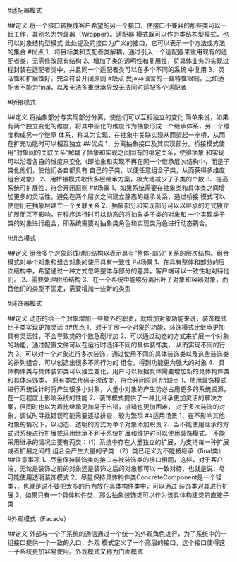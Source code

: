 #适配器模式

##定义
    将一个接口转换成客户希望的另一个接口，使接口不兼容的那些类可以一起工作，其别名为包装器（Wrapper）。适配器
    模式既可以作为类结构型模式，也可以对象结构型模式
    此处提及的接口为广义的接口，它可以表示一个方法或方法的集合
#优点
    1、将目标类和支配者类解耦，通过引入一个适配器来重用现有的适配者类，无需修改原有结构
    2、增加了类的透明性和复用性，将具体业务的实现过程封装在适配者类中，并且同一个适配者类可以在多个不同的系统
    中复用
    3、灵活性和扩展性好，完全符合开闭原则
#缺点
    受java语言的一些特性限制，比如适配者不能为final，以及无法多重继承导致无法同时适配多个适配者
    
#桥接模式

##定义
    将抽象部分与实现部分分离，使他们可以互相独立的变化
    简单来说，如果有两个独立变化的维度，将其中固化的维度作为抽象形成一个继承体系，另一个维度构成另一个继承
    体系，称其为实现，在抽象中关联实现从而架起一座桥，从而在扩充功能时可以相互独立
##优点
    1、分离抽象接口及其实现部分。桥接模式使用“对象间的关联关系”解耦了抽象和实现之间固有的绑定关系，使得抽象
    和实现可以沿着各自的维度来变化（即抽象和实现不再在同一个继承层次结构中，而是子类化他们，使他们各自都具有
    自己的子类，以便任意组合子类，从而获得多维度组合对象）
    2、用桥接模式取代多层继承方案，极大地减少了子类的个数
    3、提高系统可扩展性，符合开闭原则
##场景
    1、如果系统需要在抽象类和具体类之间增加更多的灵活性，避免在两个层次之间建立静态的继承关系，通过桥接
    模式可以使他们在抽象层建立一个关联关系
    2、抽象部分和实现部分可以以继承的方式独立扩展而互不影响，在程序运行时可以动态的将抽象类子类的对象和
    一个实现类子类的对象进行组合，即系统需要对抽象类角色和实现类角色进行动态耦合。 
    
#组合模式

##定义
    组合多个对象形成树形结构以表示具有“整体-部分”关系的层次结构。组合模式对单个对象和组合对象的使用具有一致性
##场景
    1、在具有整体和部分的层次结构中，希望通过一种方式忽略整体与部分的差异，客户端可以一致性地对待他们。
    2、需要处理树形结构
    3、在一个系统中能够分离出叶子对象和容器对象，而且他们的类型不固定，需要增加一些新的类型
    
#装饰器模式

##定义
    动态的给一个对象增加一些额外的职责，就增加对象功能来说，装饰模式比子类实现更加灵活
##优点
    1、对于扩展一个对象的功能，装饰模式比继承更加具有灵活性，不会导致类的个数急剧增加
    2、可以通过动态的方式来扩展一个对象的功能，通过配置文件可以在运行时选择不同的具体装饰类，
    从而实现不同的行为
    3、可以对一个对象进行多次装饰，通过使用不同的具体装饰类以及这些装饰类的排列组合，可以创造出很多不同行为的
    组合，得到功能更为强大的对象
    4、具体构件类与具体装饰类可以独立变化，用户可以根据具体需要增加新的具体构件类和具体装饰类，
    原有类库代码无须改变，符合开闭原则
##缺点
    1、使用装饰模式进行系统设计时将产生很多小对象，大量小对象的产生势必占用更多的系统资源，在一定程度上影响系统的性能
    2、装饰模式提供了一种比继承更加灵活的解决方案，但同时也以为着比继承更加易于出错，排错也更加困难，
    对于多次装饰的对象，调试时寻找错误可能需要逐级排查，较为繁琐
##适用场景
    1、在不影响其他对象的情况下，以动态、透明的方式为单个对象添加职责
    2、当不能使用继承的方式对系统进行扩展或采用继承不利于系统扩展和维护时可以使用装饰模式。
    不能采用继承的情况主要有两类：（1）系统中存在大量独立的扩展，为支持每一种扩展或者扩展之间的
    组合会产生大量的子类
                               （2）类已定义为不能被继承（final类）
##注意事项
    1、尽量保持装饰类的接口与被装饰类的接口相同，这样，对于客户端，无论是装饰之前的对象还是装饰之后的对象都可以
    一致对待，也就是说，尽可能使用透明装饰模式
    2、尽量保持具体构件类ConcreteComponent是一个轻类，，也就是说不要把太多的行为放在具体构件类中，可以通过
    装饰类对其进行扩展
    3、如果只有一个具体构件类，那么抽象装饰类可以作为该具体构建类的直接子类
    
#外观模式（Facade）

##定义
    外部与一个子系统的通信通过一个统一的外观角色进行，为子系统中的一组接口提供一个一致的入口，外观
    模式定义了一个高层的接口，这个接口使得这一子系统更加容易使用。外观模式又称为门面模式
 
    
    
    